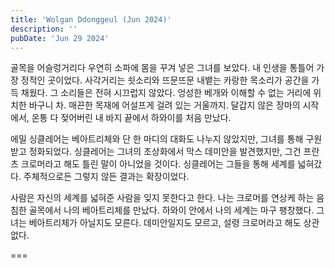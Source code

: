 ```yaml
---
title: 'Wolgan Ddonggeul (Jun 2024)'
description: ''
pubDate: 'Jun 29 2024'
---
```


골목을 어슬렁거리다 우연히 소파에 몸을 꾸겨 넣은 그녀를 보았다. 내 인생을 통틀어 가장 정적인 곳이었다. 사각거리는 쇳소리와 뜨문뜨문 내뱉는 카랑한 목소리가 공간을 가득 채웠다. 그 소리들은 전혀 시끄럽지 않았다. 엉성한 베개와 이해할 수 없는 거리에 위치한 바구니 차. 매끈한 목재에 어설프게 걸려 있는 거울까지. 달갑지 않은 장마의 시작에서, 온통 다 젖어버린 내 바지 끝에서 하와이를 처음 만났다.

에밀 싱클레어는 베아트리체와 단 한 마디의 대화도 나누지 않았지만, 그녀를 통해 구원받고 정화되었다. 싱클레어는 그녀의 초상화에서 막스 데미안을 발견했지만, 그건 프란츠 크로머라고 해도 틀린 말이 아니었을 것이다. 싱클레어는 그들을 통해 세계를 넓혀갔다. 주체적으로든 그렇지 않든 결과는 확장이었다.

사람은 자신의 세계를 넓혀준 사람을 잊지 못한다고 한다. 나는 크로머를 연상케 하는 음침한 골목에서 나의 베아트리체를 만났다. 하와이 안에서 나의 세계는 마구 팽창했다. 그녀는 베아트리체가 아닐지도 모른다. 데미안일지도 모르고, 설령 크로머라고 해도 상관없다.

===
